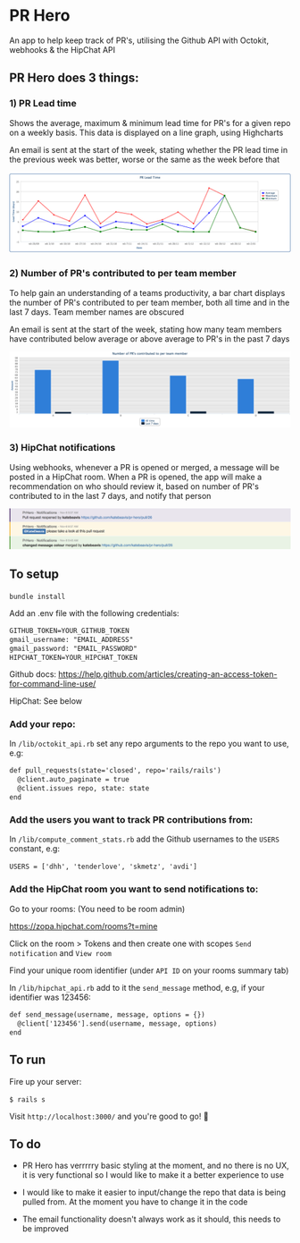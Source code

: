 # PR Hero

An app to help keep track of PR's, utilising the Github API with Octokit, webhooks & the HipChat API

## PR Hero does 3 things:

### 1) PR Lead time

Shows the average, maximum & minimum lead time for PR's for a given repo on a weekly basis. This data is displayed on a line graph, using Highcharts

An email is sent at the start of the week, stating whether the PR lead time in the previous week was better, worse or the same as the week before that

![PR Lead time](/app/assets/images/lead_time.png?raw=true)

### 2) Number of PR's contributed to per team member

To help gain an understanding of a teams productivity, a bar chart displays the number of PR's contributed to per team member, both all time and in the last 7 days. Team member names are obscured

An email is sent at the start of the week, stating how many team members have contributed below average or above average to PR's in the past 7 days

![PR's contributed to](/app/assets/images/contributed_to.png?raw=true)

### 3)  HipChat notifications

Using webhooks, whenever a PR is opened or merged, a message will be posted in a HipChat room. When a PR is opened, the app will make a recommendation on who should review it, based on number of PR's contributed to in the last 7 days, and notify that person

![HipChat notifications](/app/assets/images/hipchat_notifications.png?raw=true)

## To setup

``bundle install``

Add an .env file with the following credentials:

```
GITHUB_TOKEN=YOUR_GITHUB_TOKEN
gmail_username: "EMAIL_ADDRESS"
gmail_password: "EMAIL_PASSWORD"
HIPCHAT_TOKEN=YOUR_HIPCHAT_TOKEN
```

Github docs: https://help.github.com/articles/creating-an-access-token-for-command-line-use/

HipChat: See below

### Add your repo:

In ``/lib/octokit_api.rb`` set any repo arguments to the repo you want to use, e.g:

```
def pull_requests(state='closed', repo='rails/rails')
  @client.auto_paginate = true
  @client.issues repo, state: state
end
```

### Add the users you want to track PR contributions from:

In ``/lib/compute_comment_stats.rb`` add the Github usernames to the ``USERS`` constant, e.g:

``USERS = ['dhh', 'tenderlove', 'skmetz', 'avdi']``

### Add the HipChat room you want to send notifications to:

Go to your rooms: (You need to be room admin)

https://zopa.hipchat.com/rooms?t=mine

Click on the room > Tokens and then create one with scopes ``Send notification`` and ``View room``

Find your unique room identifier (under ``API ID`` on your rooms summary tab)

In ``/lib/hipchat_api.rb`` add to it the ``send_message`` method, e.g, if your identifier was 123456:

```
def send_message(username, message, options = {})
  @client['123456'].send(username, message, options)
end
```

## To run

Fire up your server:

``$ rails s``

Visit ``http://localhost:3000/`` and you're good to go! :tada:

## To do

- PR Hero has verrrrry basic styling at the moment, and no there is no UX, it is very functional so I would like to make it a better experience to use

- I would like to make it easier to input/change the repo that data is being pulled from. At the moment you have to change it in the code

- The email functionality doesn't always work as it should, this needs to be improved
